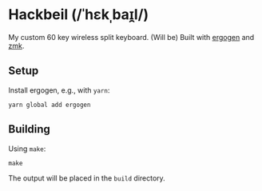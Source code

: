 # Hackbeil (/ˈhɛkˌbaɪ̯l/)

My custom 60 key wireless split keyboard. (Will be) Built with [ergogen](https://ergogen.xyz) and [zmk](https://zmk.dev).

## Setup

Install ergogen, e.g., with `yarn`:

    yarn global add ergogen

## Building

Using `make`:

    make

The output will be placed in the `build` directory.
